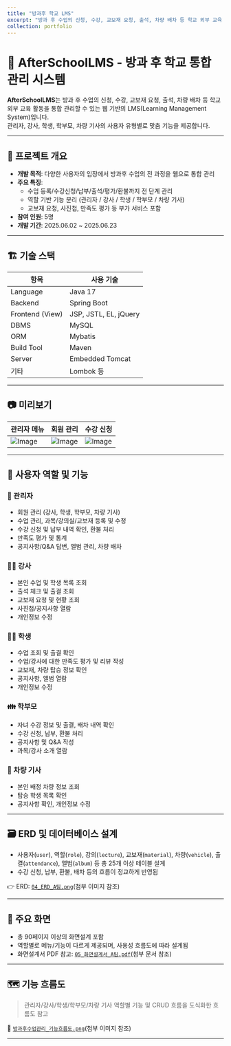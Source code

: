 ```yaml
---
title: "방과후 학교 LMS"
excerpt: "방과 후 수업의 신청, 수강, 교보재 요청, 출석, 차량 배차 등 학교 외부 교육 활동을 통합 관리할 수 있는 웹 기반의 LMS(Learning Management System)입니다.<br/><br/><img src='/images/school.png' style='width: 500px; heigth: 300px;'>"
collection: portfolio
---
```


# 🏫 AfterSchoolLMS - 방과 후 학교 통합 관리 시스템

**AfterSchoolLMS**는 방과 후 수업의 신청, 수강, 교보재 요청, 출석, 차량 배차 등 학교 외부 교육 활동을 통합 관리할 수 있는 웹 기반의 LMS(Learning Management System)입니다.  
관리자, 강사, 학생, 학부모, 차량 기사의 사용자 유형별로 맞춤 기능을 제공합니다.

---

## 🧩 프로젝트 개요

- **개발 목적**: 다양한 사용자의 입장에서 방과후 수업의 전 과정을 웹으로 통합 관리
- **주요 특징**:
  - 수업 등록/수강신청/납부/출석/평가/환불까지 전 단계 관리
  - 역할 기반 기능 분리 (관리자 / 강사 / 학생 / 학부모 / 차량 기사)
  - 교보재 요청, 사진첩, 만족도 평가 등 부가 서비스 포함
- **참여 인원**: 5명
- **개발 기간**: 2025.06.02 ~ 2025.06.23

---

## 🏗️ 기술 스택

| 항목 | 사용 기술 |
|------|-----------|
| Language | Java 17 |
| Backend | Spring Boot |
| Frontend (View) | JSP, JSTL, EL, jQuery |
| DBMS | MySQL |
| ORM | Mybatis |
| Build Tool | Maven |
| Server | Embedded Tomcat |
| 기타 | Lombok 등 |

---

## 📷 미리보기

| 관리자 메뉴 | 회원 관리 | 수강 신청 |
|---|---|---|
| ![Image](https://github.com/user-attachments/assets/bb3577a9-e0b9-49ad-bac2-fbae7b5fe9ca) | ![Image](https://github.com/user-attachments/assets/ef2d8d63-16f2-4aca-8d36-af6595793298) | ![Image](https://github.com/user-attachments/assets/39cb5d61-4039-4251-930c-16ef91265084) |

---


## 👥 사용자 역할 및 기능

### 📌 관리자
- 회원 관리 (강사, 학생, 학부모, 차량 기사)
- 수업 관리, 과목/강의실/교보재 등록 및 수정
- 수강 신청 및 납부 내역 확인, 환불 처리
- 만족도 평가 및 통계
- 공지사항/Q&A 답변, 앨범 관리, 차량 배차

### 🧑‍🏫 강사
- 본인 수업 및 학생 목록 조회
- 출석 체크 및 출결 조회
- 교보재 요청 및 현황 조회
- 사진첩/공지사항 열람
- 개인정보 수정

### 👨‍🎓 학생
- 수업 조회 및 출결 확인
- 수업/강사에 대한 만족도 평가 및 리뷰 작성
- 교보재, 차량 탑승 정보 확인
- 공지사항, 앨범 열람
- 개인정보 수정

### 👪 학부모
- 자녀 수강 정보 및 출결, 배차 내역 확인
- 수강 신청, 납부, 환불 처리
- 공지사항 및 Q&A 작성
- 과목/강사 소개 열람

### 🚐 차량 기사
- 본인 배정 차량 정보 조회
- 탑승 학생 목록 확인
- 공지사항 확인, 개인정보 수정

---

## 🗃️ ERD 및 데이터베이스 설계

- 사용자(`user`), 역할(`role`), 강의(`lecture`), 교보재(`material`), 차량(`vehicle`), 출결(`attendance`), 앨범(`album`) 등 총 25개 이상 테이블 설계
- 수강 신청, 납부, 환불, 배차 등의 흐름이 정교하게 반영됨

👉 ERD: [`04_ERD_A팀.png`](/files/ERD.png)(첨부 이미지 참조)

---

## 🧾 주요 화면

- 총 90페이지 이상의 화면설계 포함
- 역할별로 메뉴/기능이 다르게 제공되며, 사용성 흐름도에 따라 설계됨
- 화면설계서 PDF 참고: [`05_화면설계서_A팀.pdf`](/files/05_화면설계서_A팀.pdf)(첨부 문서 참조)

---

## 🗺️ 기능 흐름도

> 관리자/강사/학생/학부모/차량 기사 역할별 기능 및 CRUD 흐름을 도식화한 흐름도 참고

📌 [`방과후수업관리_기능흐름도.png`](/files/FLOW.png)(첨부 이미지 참조)

---

